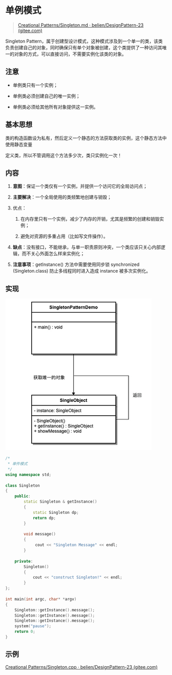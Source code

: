 # 单例模式

> [Creational Patterns/Singleton.md · belien/DesignPattern-23 (gitee.com)](https://gitee.com/zheng_shuobin/design-pattern-23/blob/master/Creational%20Patterns/Singleton.md)

Singleton Pattern，属于创建型设计模式，这种模式涉及到一个单一的类，该类负责创建自己的对象，同时确保只有单个对象被创建，这个类提供了一种访问其唯一的对象的方式，可以直接访问，不需要实例化该类的对象。

## 注意

- 单例类只有一个实例；

- 单例类必须创建自己的唯一实例；

- 单例类必须给其他所有对象提供这一实例。

## 基本思想

类的构造函数设为私有，然后定义一个静态的方法获取类的实例，这个静态方法中使用静态变量

定义类，所以不管调用这个方法多少次，类只实例化一次！

## 内容

1. **意图**：保证一个类仅有一个实例，并提供一个访问它的全局访问点；

2. ****主要解决****：一个全局使用的类频繁地创建与销毁；

3. 优点：
   
   1. 在内存里只有一个实例，减少了内存的开销，尤其是频繁的创建和销毁实例；
   
   2. 避免对资源的多重占用（比如写文件操作）。

4. **缺点**：没有接口，不能继承，与单一职责原则冲突，一个类应该只关心内部逻辑，而不关心外面怎么样来实例化；

5. **注意事项**：getInstance() 方法中需要使用同步锁 synchronized (Singleton.class) 防止多线程同时进入造成 instance 被多次实例化。

## 实现

<img src="../../image cache/2022-10-07-10-54-47-image.png" title="" alt="" data-align="center">

```cpp
/*
 * 单件模式
 */
using namespace std;

class Singleton
{
    public:
        static Singleton & getInstance()
        {
            static Singleton dp;
            return dp;
        }    

        void message()
        {
             cout << "Singleton Message" << endl;
        }

    private:
        Singleton()
        {
            cout << "construct Singleton!" << endl;
        }
};

int main(int argc, char* *argv)
{
    Singleton::getInstance().message();
    Singleton::getInstance().message();
    Singleton::getInstance().message();
    system("pause");
    return 0;
}
```

## 示例

[Creational Patterns/Singleton.cpp · belien/DesignPattern-23 (gitee.com)](https://gitee.com/zheng_shuobin/design-pattern-23/blob/master/Creational%20Patterns/Singleton.cpp)

